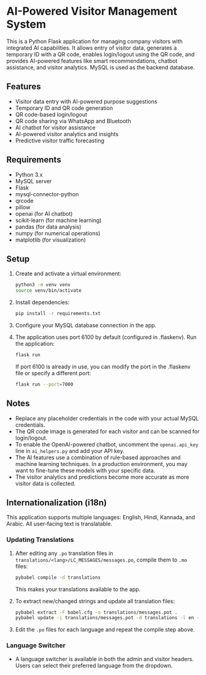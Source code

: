 # AI-Powered Visitor Management System

This is a Python Flask application for managing company visitors with integrated AI capabilities. It allows entry of visitor data, generates a temporary ID with a QR code, enables login/logout using the QR code, and provides AI-powered features like smart recommendations, chatbot assistance, and visitor analytics. MySQL is used as the backend database.

## Features
- Visitor data entry with AI-powered purpose suggestions
- Temporary ID and QR code generation
- QR code-based login/logout
- QR code sharing via WhatsApp and Bluetooth
- AI chatbot for visitor assistance
- AI-powered visitor analytics and insights
- Predictive visitor traffic forecasting

## Requirements
- Python 3.x
- MySQL server
- Flask
- mysql-connector-python
- qrcode
- pillow
- openai (for AI chatbot)
- scikit-learn (for machine learning)
- pandas (for data analysis)
- numpy (for numerical operations)
- matplotlib (for visualization)

## Setup
1. Create and activate a virtual environment:
   ```sh
   python3 -m venv venv
   source venv/bin/activate
   ```
2. Install dependencies:
   ```sh
   pip install -r requirements.txt
   ```
3. Configure your MySQL database connection in the app.
4. The application uses port 6100 by default (configured in .flaskenv). Run the application:
   ```sh
   flask run
   ```

   If port 6100 is already in use, you can modify the port in the .flaskenv file or specify a different port:
   ```sh
   flask run --port=7000
   ```

## Notes
- Replace any placeholder credentials in the code with your actual MySQL credentials.
- The QR code image is generated for each visitor and can be scanned for login/logout.
- To enable the OpenAI-powered chatbot, uncomment the `openai.api_key` line in `ai_helpers.py` and add your API key.
- The AI features use a combination of rule-based approaches and machine learning techniques. In a production environment, you may want to fine-tune these models with your specific data.
- The visitor analytics and predictions become more accurate as more visitor data is collected.

## Internationalization (i18n)
This application supports multiple languages: English, Hindi, Kannada, and Arabic. All user-facing text is translatable.

### Updating Translations
1. After editing any `.po` translation files in `translations/<lang>/LC_MESSAGES/messages.po`, compile them to `.mo` files:
   ```sh
   pybabel compile -d translations
   ```
   This makes your translations available to the app.

2. To extract new/changed strings and update all translation files:
   ```sh
   pybabel extract -F babel.cfg -o translations/messages.pot .
   pybabel update -i translations/messages.pot -d translations -l en -l hi -l kn -l ar
   ```

3. Edit the `.po` files for each language and repeat the compile step above.

### Language Switcher
- A language switcher is available in both the admin and visitor headers. Users can select their preferred language from the dropdown.

